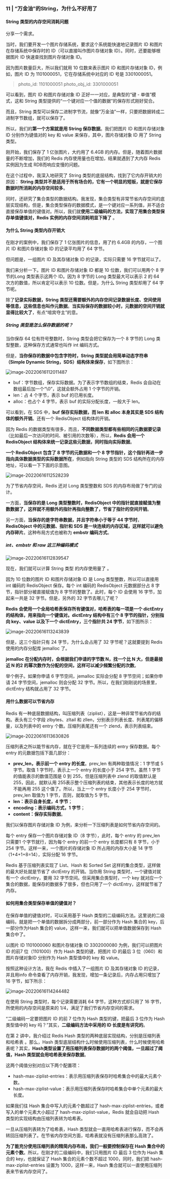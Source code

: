 ### 11 | “万金油”的String，为什么不好用了  

#### String 类型的内存空间消耗问题

分享一个需求。

当时，我们要开发一个图片存储系统，要求这个系统能快速地记录图片 ID 和图片在存储系统中保存时的 ID（可以直接叫作图片存储对象 ID）。同时，还要能够根据图片 ID 快速查找到图片存储对象 ID。  

因为图片数量巨大，所以我们就用 10 位数来表示图片 ID 和图片存储对象 ID，例如，图片 ID 为 1101000051，它在存储系统中对应的 ID 号是 3301000051。  

> photo_id: 1101000051
> photo_obj_id: 3301000051  

可以看到，图片 ID 和图片存储对象 ID 正好一一对应，是典型的“键 - 单值”模式，这和 String 类型提供的“一个键对应一个值的数据”的保存形式刚好契合。

而且，String 类型可以保存二进制字节流，就像“万金油”一样，只要把数据转成二进制字节数组，就可以保存了。

所以，我们的**第一个方案就是用 String 保存数据**。我们把图片 ID 和图片存储对象 ID 分别作为键值对的 key 和 value 来保存，其中，图片存储对象 ID 用了 String 类型。

刚开始，我们保存了 1 亿张图片，大约用了 6.4GB 的内存。但是，随着图片数据量的不断增加，我们的 Redis 内存使用量也在增加，结果就遇到了大内存 Redis 实例因为生成 RDB而响应变慢的问题。 

在这个过程中，我深入地研究了 String 类型的底层结构，找到了它内存开销大的原因：  **String 类型并不是适用于所有场合的，它有一个明显的短板，就是它保存数据时所消耗的内存空间较多**。

同时，还研究了集合类型的数据结构。我发现，集合类型有非常节省内存空间的底层实现结构，但是，集合类型保存的数据模式，是一个键对应一系列值，并不适合直接保存单值的键值对。所以，我们就**使用二级编码的方法，实现了用集合类型保存单值键值对，Redis 实例的内存空间消耗明显下降了** 。

#### 为什么 String 类型内存开销大

在刚才的案例中，我们保存了 1 亿张图片的信息，用了约 6.4GB 的内存，一个图片 ID 和图片存储对象 ID 的记录平均用了 64 字节。

但问题是，一组图片 ID 及其存储对象 ID 的记录，实际只需要 16 字节就可以了。

我们来分析一下。图片 ID 和图片存储对象 ID 都是 10 位数，我们可以用两个 8 字节的Long 类型表示这两个 ID。因为 8 字节的 Long 类型最大可以表示 2 的 64 次方的数值，所以肯定可以表示 10 位数。但是，为什么 String 类型却用了 64 字节呢。

除了**记录实际数据，String 类型还需要额外的内存空间记录数据长度、空间使用等信息，这些信息也叫作元数据**。**当实际保存的数据较小时，元数据的空间开销就显得比较大了**，有点“喧宾夺主”的意。

##### String 类型是怎么保存数据的呢？

当你保存 64 位有符号整数时，String 类型会把它保存为一个 8 字节的 Long 类型整数，这种保存方式通常也叫作 int 编码方式。

但是，**当你保存的数据中包含字符时，String 类型就会用简单动态字符串（Simple Dynamic String，SDS）结构体来保存**，如下图所示：

 ![image-20220616112011487](media/images/image-20220616112011487.png)   

- buf：字节数组，保存实际数据。为了表示字节数组的结束，Redis 会自动在数组最后加一个“\0”，这就会额外占用 1 个字节的开销。  
- len：占 4 个字节，表示 buf 的已用长度。
- alloc：也占个 4 字节，表示 buf 的实际分配长度，一般大于 len。

可以看到，在 SDS 中，**buf 保存实际数据，而 len 和 alloc 本身其实是 SDS 结构体的额外开销**。还有一个 RedisObject 结构体的开销。

因为 Redis 的数据类型有很多，而且，**不同数据类型都有些相同的元数据要记录**（比如最后一次访问的时间、被引用的次数等），所以，**Redis 会用一个 RedisObject 结构体来统一记录这些元数据，同时指向实际数据**。

**一个 RedisObject 包含了 8 字节的元数据和一个 8 字节指针，这个指针再进一步指向具体数据类型的实际数据所在**，例如指向 String 类型的 SDS 结构所在的内存地址，可以看一下下面的示意图。  

![image-20220616112528239](media/images/image-20220616112528239.png)

为了节省内存空间，Redis 还对 Long 类型整数和 SDS 的内存布局做了专门的设计。  

一方面，**当保存的是 Long 类型整数时，RedisObject 中的指针就直接赋值为整数数据了，这样就不用额外的指针再指向整数了，节省了指针的空间开销**。

另一方面，**当保存的是字符串数据，并且字符串小于等于 44 字节时**，**RedisObject 中的元数据、指针和 SDS 是一块连续的内存区域，这样就可以避免内存碎片**。这种布局方式也被称为 **embstr 编码方式**。

##### int、embstr 和 raw 这三种编码模式 

![image-20220616112839547](media/images/image-20220616112839547.png)

现在，我们就可以计算 String 类型 的内存使用量了 。

 因为 10 位数的图片 ID 和图片存储对象 ID 是 Long 类型整数，所以可以直接用 int 编码的 RedisObject 保存。每个 int 编码的 RedisObject 元数据部分占 8 字节，指针部分被直接赋值为 8 字节的整数了。此时，每个 ID 会使用 16 字节，加起来一共是 32 字节。但是，另外的 32 字节去哪儿了呢？

**Redis 会使用一个全局哈希表保存所有键值对，哈希表的每一项是一个 dictEntry 的结构体，用来指向一个键值对。dictEntry 结构中有三个 8 字节的指针，分别指向 key、value 以及下一个 dictEntry，三个指针共 24 字节**，如下图所示：

![image-20220616113243839](media/images/image-20220616113243839.png)

但是，这三个指针只有 24 字节，为什么会占用了 32 字节呢？这就要提到 Redis 使用的内存分配库 jemalloc 了。

**jemalloc 在分配内存时，会根据我们申请的字节数 N，找一个比 N 大，但是最接近 N 的2 的幂次数作为分配的空间，这样可以减少频繁分配的次数**。

举个例子。如果你申请 6 字节空间，jemalloc 实际会分配 8 字节空间；如果你申请 24 字节空间，jemalloc 则会分配 32 字节。所以，在我们刚刚说的场景里，dictEntry 结构就占用了 32 字节。

#### 用什么数据可以节省内存

Redis 有一种底层数据结构，叫压缩列表（ziplist），这是一种非常节省内存的结构。表头有三个字段 zlbytes、zltail 和 zllen，分别表示列表长度、列表尾的偏移量，以及列表中的 entry 个数。压缩列表尾还有一个 zlend，表示列表结束。  

![image-20220616113630826](media/images/image-20220616113630826.png)

压缩列表之所以能节省内存，就在于它是用一系列连续的 entry 保存数据。每个 entry 的元数据包括下面几部分：

- **prev_len，表示前一个 entry 的长度**。prev_len 有两种取值情况：1 字节或 5 字节。取值 1 字节时，表示上一个 entry 的长度小于 254 字节。虽然 1 字节的值能表示的数值范围是 0 到 255，但是压缩列表中 zlend 的取值默认是 255，因此，就默认用 255表示整个压缩列表的结束，其他表示长度的地方就不能再用 255 这个值了。所以，当上一个 entry 长度小于 254 字节时，prev_len 取值为 1 字节，否则，就取值为 5 字节。
- **len：表示自身长度，4 字节**；
- **encoding：表示编码方式，1 字节**；  
- **content：保存实际数据**。  

我们以保存图片存储对象 ID 为例，来分析一下压缩列表是如何节省内存空间的。  

每个 entry 保存一个图片存储对象 ID（8 字节），此时，每个 entry 的 prev_len 只需要1 个字节就行，因为每个 entry 的前一个 entry 长度都只有 8 字节，小于 254 字节。这样一来，一个图片的存储对象 ID 所占用的内存大小是 14 字节（1+4+1+8=14），实际分配 16 字节。

Redis 基于压缩列表实现了 List、Hash 和 Sorted Set 这样的集合类型，这样做的最大好处就是节省了 dictEntry 的开销。当你用 String 类型时，一个键值对就有一个 dictEntry，要用 32 字节空间。但采用集合类型时，一个 key 就对应一个集合的数据，能保存的数据多了很多，但也只用了一个 dictEntry，这样就节省了内存。

#### 如何用集合类型保存单值的键值对？  

在保存单值的键值对时，可以采用基于 Hash 类型的二级编码方法。这里说的二级编码，就是把一个单值的数据拆分成两部分，前一部分作为 Hash 集合的 key，后一部分作为Hash 集合的 value，这样一来，我们就可以把单值数据保存到 Hash 集合中了。

以图片 ID 1101000060 和图片存储对象 ID 3302000080 为例，我们可以把图片 ID 的前7 位（1101000）作为 Hash 类型的键，把图片 ID 的最后 3 位（060）和图片存储对象ID 分别作为 Hash 类型值中的 key 和 value。

按照这种设计方法，我在 Redis 中插入了一组图片 ID 及其存储对象 ID 的记录，并且用info 命令查看了内存开销，我发现，增加一条记录后，内存占用只增加了 16 字节，如下所示：

![image-20220616114244482](media/images/image-20220616114244482.png)    

在使用 String 类型时，每个记录需要消耗 64 字节，这种方式却只用了 16 字节，所使用的内存空间是原来的 1/4，满足了我们节省内存空间的需求。

“二级编码一定要把图片 ID 的前 7 位作为 Hash 类型的键，把最后 3 位作为 Hash 类型值中的 key 吗？”其实，**二级编码方法中采用的 ID 长度是有讲究的**。    

在第 2 讲中，我介绍过 Redis Hash 类型的两种底层实现结构，分别是压缩列表和哈希表  。那么，Hash 类型底层结构什么时候使用压缩列表，什么时候使用哈希表呢？其实，**Hash类型设置了用压缩列表保存数据时的两个阈值，一旦超过了阈值，Hash 类型就会用哈希表来保存数据**。

这两个阈值分别对应以下两个配置项：  

- hash-max-ziplist-entries：表示用压缩列表保存时哈希集合中的最大元素个数。  
- hash-max-ziplist-value：表示用压缩列表保存时哈希集合中单个元素的最大长度。

如果我们往 Hash 集合中写入的元素个数超过了 hash-max-ziplist-entries，或者写入的单个元素大小超过了 hash-max-ziplist-value，Redis 就会自动把 Hash 类型的实现结构由压缩列表转为哈希表。

一旦从压缩列表转为了哈希表，Hash 类型就会一直用哈希表进行保存，而不会再转回压缩列表了。在节省内存空间方面，哈希表就没有压缩列表那么高效了。

**为了能充分使用压缩列表的精简内存布局，我们一般要控制保存在 Hash 集合中的元素个数**。所以，在刚才的二级编码中，我们只用图片 ID 最后 3 位作为 Hash 集合的 key，也就保证了 Hash 集合的元素个数不超过 1000，同时，我们把 hash-max-ziplist-entries 设置为 1000，这样一来，Hash 集合就可以一直使用压缩列表来节省内存空间了。